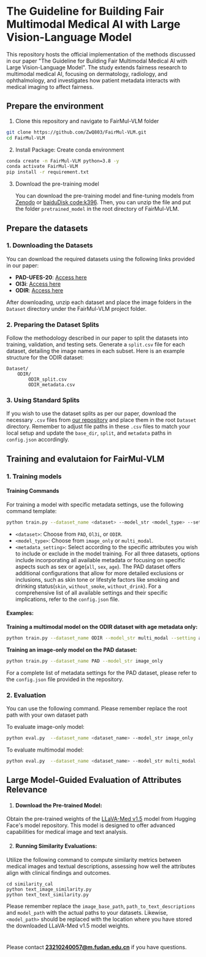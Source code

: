 # The Guideline for Building Fair Multimodal Medical AI with Large Vision-Language Model

This repository hosts the official implementation of the methods discussed in our paper "The Guideline for Building Fair Multimodal Medical AI with Large Vision-Language Model". The study extends fairness research to multimodal medical AI, focusing on dermatology, radiology, and ophthalmology, and investigates how patient metadata interacts with medical imaging to affect fairness.

## Prepare the environment

1. Clone this repository and navigate to FairMul-VLM folder

```bash
git clone https://github.com/ZwQ803/FairMul-VLM.git
cd FairMul-VLM
```

2. Install Package: Create conda environment

```bash
conda create -n FairMul-VLM python=3.8 -y
conda activate FairMul-VLM
pip install -r requirement.txt
```

3. Download the pre-training model

   You can download the pre-training model and fine-tuning models from [Zenodo](https://zenodo.org/records/13317382) or [baiduDisk code:k396](https://pan.baidu.com/s/1RodlZAkh_cv3es9VJFs-KA?pwd=k396). Then, you can unzip the file and put the folder `pretrained_model`  in the root directory of FairMul-VLM.

## Prepare the datasets

### 1. Downloading the Datasets

You can download the required datasets using the following links provided in our paper:

- **PAD-UFES-20**: [Access here](https://data.mendeley.com/datasets/zr7vgbcyr2/1)
- **Ol3i**: [Access here](https://stanfordaimi.azurewebsites.net/datasets/3263e34a-252e-460f-8f63-d585a9bfecfc)
- **ODIR**: [Access here](https://academictorrents.com/details/cf3b8d5ecdd4284eb9b3a80fcfe9b1d621548f72)

After downloading, unzip each dataset and place the image folders in the `Dataset` directory under the FairMul-VLM project folder.

### 2. Preparing the Dataset Splits

Follow the methodology described in our paper to split the datasets into training, validation, and testing sets. Generate a `split.csv` file for each dataset, detailing the image names in each subset. Here is an example structure for the ODIR dataset:

```
Dataset/
    ODIR/
        ODIR_split.csv
        ODIR_metadata.csv
```

### 3. Using Standard Splits

If you wish to use the dataset splits as per our paper, download the necessary `.csv` files from [our repository](https://github.com/ZwQ803/FairMul-VLM/tree/main/Dataset) and place them in the root `Dataset` directory. Remember to adjust file paths in these `.csv` files to match your local setup and update the `base_dir`, `split`, and `metadata` paths in `config.json` accordingly.

## Training and evalutaion for FairMul-VLM

### 1. Training models

#### Training Commands

For training a model with specific metadata settings, use the following command template:

```bash
python train.py --dataset_name <dataset> --model_str <model_type> --setting <metadata_setting> --lr <learning_rate> --weight_decay <weight_decay> --n_epochs <n> --result_dir <train_dir>
```

- `<dataset>`: Choose from `PAD`, `Ol3i`, or `ODIR`.
- `<model_type>`: Choose from `image_only` or `multi_modal`.
- `<metadata_setting>`: Select according to the specific attributes you wish to include or exclude in the model training. For all three datasets, options include incorporating all available metadata or focusing on specific aspects such as sex or age(`all`, `sex`, `age`). The PAD dataset offers additional configurations that allow for more detailed exclusions or inclusions, such as skin tone or lifestyle factors like smoking and drinking status(`skin`, `without_smoke`, `without_drink`). For a comprehensive list of all available settings and their specific implications, refer to the `config.json` file.

#### Examples:

**Training a multimodal model on the ODIR dataset with age metadata only:**

```bash
python train.py --dataset_name ODIR --model_str multi_modal --setting age
```

**Training an image-only model on the PAD dataset:**

```bash
python train.py --dataset_name PAD --model_str image_only
```

For a complete list of metadata settings for the PAD dataset, please refer to the `config.json` file provided in the repository.

### 2. Evaluation

You can use the following command. Please remember replace the root path with your own dataset path

To evaluate image-only model:

```bash
python eval.py  --dataset_name <dataset_name> --model_str image_only
```

To evaluate multimodal model:

```bash
python eval.py  --dataset_name <dataset_name> --model_str multi_modal --setting <metadata_setting> --model_file <pretrained_model_file_path> --result_dir <eval_dir>
```

## Large Model-Guided Evaluation of Attributes Relevance

1. #### **Download the Pre-trained Model**:

Obtain the pre-trained weights of the [LLaVA-Med v1.5](https://huggingface.co/microsoft/llava-med-v1.5-mistral-7b) model from Hugging Face's model repository. This model is designed to offer advanced capabilities for medical image and text analysis.

2. #### **Running Similarity Evaluations**:

Utilize the following command to compute similarity metrics between medical images and textual descriptions, assessing how well the attributes align with clinical findings and outcomes. 

```
cd similarity_cal
python text_image_similarity.py
python text_text_similarity.py
```

Please remember replace the `image_base_path`, `path_to_text_descriptions` and `model_path` with the actual paths to your datasets. Likewise, `<model_path>` should be replaced with the location where you have stored the downloaded LLaVA-Med v1.5 model weights.

# 
Please contact	**23210240057@m.fudan.edu.cn** if you have questions.
